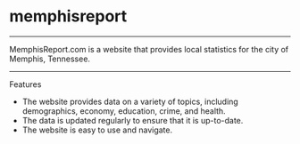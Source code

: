 # memphisreport
___
MemphisReport.com is a website that provides local statistics for the city of Memphis, Tennessee.
___
Features
- The website provides data on a variety of topics, including demographics, economy, education, crime, and health.
- The data is updated regularly to ensure that it is up-to-date.
- The website is easy to use and navigate.

